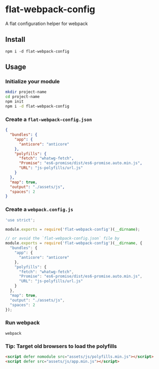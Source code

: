 # flat-webpack-config
A flat configuration helper for webpack

## Install

`npm i -d flat-webpack-config`

## Usage

### Initialize your module

```sh
mkdir project-name
cd project-name
npm init
npm i -d flat-webpack-config
```

### Create a `flat-webpack-config.json`

```json
{
  "bundles": {
    "app": {
      "anticore": "anticore"
    },
    "polyfills": {
      "fetch": "whatwg-fetch",
      "Promise": "es6-promise/dist/es6-promise.auto.min.js",
      "URL": "js-polyfills/url.js"
    }
  },
  "map": true,
  "output": "./assets/js",
  "spaces": 2
}
```

### Create a `webpack.config.js`

```js
'use strict';

module.exports = require('flat-webpack-config')(__dirname);

// or avoid the `flat-webpack-config.json` file by
module.exports = require('flat-webpack-config')(__dirname, {
  "bundles": {
    "app": {
      "anticore": "anticore"
    },
    "polyfills": {
      "fetch": "whatwg-fetch",
      "Promise": "es6-promise/dist/es6-promise.auto.min.js",
      "URL": "js-polyfills/url.js"
    }
  },
  "map": true,
  "output": "./assets/js",
  "spaces": 2
});
```

### Run webpack

`webpack`

### Tip: Target old browsers to load the polyfills

```html
<script defer nomodule src="assets/js/polyfills.min.js"></script>
<script defer src="assets/js/app.min.js"></script>
```